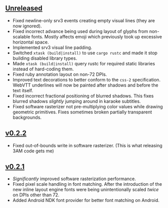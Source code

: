 ## [Unreleased]

- Fixed newline-only srv3 events creating empty visual lines (they are now ignored).
- Fixed incorrect advance being used during layout of glyphs from non-scalable fonts. Mostly affects emoji which previously took up excessive horizontal space.
- Implemented srv3 visual line padding.
- Switched `xtask (build|install)` to use `cargo rustc` and made it stop building disabled library types.
- Made `xtask (build|install)` query rustc for required static libraries instead of hard-coding them.
- Fixed ruby annotation layout on non-72 DPIs.
- Improved text decorations to better conform to the `css-2` specification. WebVTT underlines will now be painted after shadows and before the text itself.
- Fixed incorrect fractional positioning of blurred shadows. This fixes blurred shadows *slightly* jumping around in karaoke subtitles.
- Fixed software rasterizer not pre-multiplying color values while drawing geometric primitives. Fixes sometimes broken partially transparent backgrounds.

## [v0.2.2]

- Fixed out-of-bounds write in software rasterizer.
  (This is what releasing 3AM code gets me)

## [v0.2.1]

- *Significantly* improved software rasterization performance.
- Fixed pixel scale handling in font matching. After the introduction of the new inline layout engine fonts were being unintentionally scaled *twice* on DPIs other than 72.
- Added Android NDK font provider for better font matching on Android.

[Unreleased]: https://github.com/afishhh/subrandr/compare/v0.2.2...HEAD
[v0.2.2]: https://github.com/afishhh/subrandr/compare/v0.2.1...v0.2.2
[v0.2.1]: https://github.com/afishhh/subrandr/compare/v0.2.0...v0.2.1
